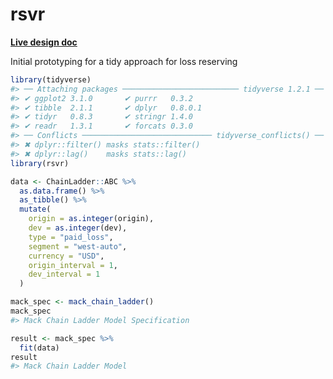 
<!-- README.md is generated from README.Rmd. Please edit that file -->

# rsvr

<!-- badges: start -->

<!-- badges: end -->

[**Live design
doc**](https://docs.google.com/document/d/1x2Pi7tujWLAQlqd0chBXb0Ml0Ga2HK797OVJSaQQjv0/edit)

Initial prototyping for a tidy approach for loss reserving

``` r
library(tidyverse)
#> ── Attaching packages ────────────────────────── tidyverse 1.2.1 ──
#> ✔ ggplot2 3.1.0       ✔ purrr   0.3.2  
#> ✔ tibble  2.1.1       ✔ dplyr   0.8.0.1
#> ✔ tidyr   0.8.3       ✔ stringr 1.4.0  
#> ✔ readr   1.3.1       ✔ forcats 0.3.0
#> ── Conflicts ───────────────────────────── tidyverse_conflicts() ──
#> ✖ dplyr::filter() masks stats::filter()
#> ✖ dplyr::lag()    masks stats::lag()
library(rsvr)

data <- ChainLadder::ABC %>%
  as.data.frame() %>%
  as_tibble() %>%
  mutate(
    origin = as.integer(origin),
    dev = as.integer(dev),
    type = "paid_loss",
    segment = "west-auto",
    currency = "USD",
    origin_interval = 1,
    dev_interval = 1
  )

mack_spec <- mack_chain_ladder()
mack_spec
#> Mack Chain Ladder Model Specification

result <- mack_spec %>% 
  fit(data)
result
#> Mack Chain Ladder Model
```
